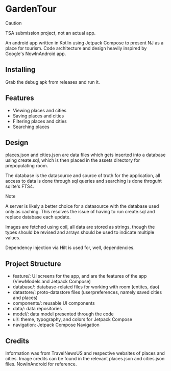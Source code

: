 # GardenTour

> [!CAUTION]
> TSA submission project, not an actual app.

An android app written in Kotlin using Jetpack Compose to present NJ as a place for tourism.
Code architecture and design heavily inspired by Google's NowInAndroid app.

## Installing

Grab the debug apk from releases and run it.

## Features

*   Viewing places and cities
*   Saving places and cities
*   Filtering places and cities
*   Searching places

## Design

places.json and cities.json are data files which gets inserted into a database
using create.sql, which is then placed in the assets directory for prepopulating room.

The database is the datasource and source of truth for the application, all access
to data is done through sql queries and searching is done throguht sqlite's FTS4.

> [!NOTE]
> A server is likely a better choice for a datasource with the database used only as caching.
> This resolves the issue of having to run create.sql and replace database each update.

Images are fetched using coil, all data are stored as strings, though the types should be revised
and arrays should be used to indicate multiple values.

Dependency injection via Hilt is used for, well, dependencies.

## Project Structure

*   feature/: UI screens for the app, and are the features of the app (ViewModels and Jetpack Compose)
*   database/: database-related files for working with room (entites, dao)
*   datastore/: proto-datastore files (userpreferences, namely saved cities and places)
*   components/: reusable UI components
*   data/: data repositories
*   model/: data model presented through the code
*   ui/: theme, typography, and colors for Jetpack Compose
*   navigation: Jetpack Compose Navigation

## Credits

Information was from TravelNewsUS and respective websites of places and cities.
Image credits can be found in the relevant places.json and cities.json files.
NowInAndroid for reference.

